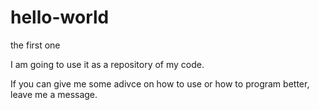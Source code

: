 # hello-world
the first one

I am going to use it as a repository of my code.

If you can give me some adivce on how to use or how to program better, leave me a message.
